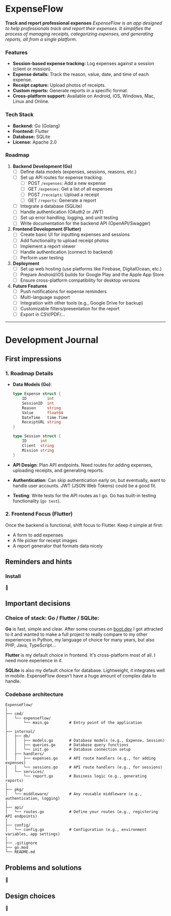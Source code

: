 # ExpenseFlow
**Track and report professional expenses**
*ExpenseFlow is an app designed to help professionals track and report their expenses. It simplifies the process of managing receipts, categorizing expenses, and generating reports, all from a single platform.*

### Features
- **Session-based expense tracking:** Log expenses against a session (client or mission).
- **Expense details:** Track the reason, value, date, and time of each expense.
- **Receipt capture:** Upload photos of receipts.
- **Custom reports:** Generate reports in a specific format.
- **Cross-platform support:** Available on Android, iOS, Windows, Mac, Linux and Online.

### Tech Stack
- **Backend:** Go (Golang)
- **Frontend:** Flutter
- **Database:** SQLite
- **License:** Apache 2.0

### Roadmap

1. **Backend Development (Go)**
   - [ ] Define data models (expenses, sessions, reasons, etc.)
   - [ ] Set up API routes for expense tracking:
     - [ ] POST `/expenses`: Add a new expense
     - [ ] GET `/expenses`: Get a list of all expenses
     - [ ] POST `/receipts`: Upload a receipt
     - [ ] GET `/reports`: Generate a report
   - [ ] Integrate a database (SQLite)
   - [ ] Handle authentication (OAuth2 or JWT)
   - [ ] Set up error handling, logging, and unit testing
   - [ ] Write documentation for the backend API (OpenAPI/Swagger)

2. **Frontend Development (Flutter)**
   - [ ] Create basic UI for inputting expenses and sessions
   - [ ] Add functionality to upload receipt photos
   - [ ] Implement a report viewer
   - [ ] Handle authentication (connect to backend)
   - [ ] Perform user testing

3. **Deployment**
   - [ ] Set up web hosting (use platforms like Firebase, DigitalOcean, etc.)
   - [ ] Prepare Android/iOS builds for Google Play and the Apple App Store
   - [ ] Ensure cross-platform compatibility for desktop versions

4. **Future Features**
   - [ ] Push notifications for expense reminders
   - [ ] Multi-language support
   - [ ] Integration with other tools (e.g., Google Drive for backup)
   - [ ] Customizable filters/presentation for the report
   - [ ] Export in CSV/PDF/...

---

# Development Journal
## First impressions
### 1. **Roadmap Details**

- **Data Models (Go)**:
  ```go
  type Expense struct {
      ID         int
      SessionID  int
      Reason     string
      Value      float64
      DateTime   time.Time
      ReceiptURL string
  }

  type Session struct {
      ID      int
      Client  string
      Mission string
  }
  ```

- **API Design**: Plan API endpoints. Need routes for adding expenses, uploading receipts, and generating reports.

- **Authentication**: Can skip authentication early on, but eventually, want to handle user accounts. JWT (JSON Web Tokens) could be a good fit.

- **Testing**: Write tests for the API routes as I go. Go has built-in testing functionality (`go test`).

### 2. **Frontend Focus (Flutter)**

Once the backend is functional, shift focus to Flutter. Keep it simple at first:
- A form to add expenses
- A file picker for receipt images
- A report generator that formats data nicely

## Reminders and hints
### Install
🚧
## Important decisions
### Choice of stack: Go / Flutter / SQLite:
**Go** is fast, simple and clear. After some courses on [boot.dev](https://boot.dev) I got attracted to it and wanted to make a full project to really compare to my other experiences in Python, my language of choice for many years, but also PHP, Java, TypeScript...

**Flutter** is my default choice in frontend. It's cross-platform most of all. I need more experience in it.

**SQLite** is also my default choice for database. Lightweight, it integrates well in mobile. ExpenseFlow doesn't have a huge amount of complex data to handle.

### Codebase architecture
```tree
ExpenseFlow/
│
├── cmd/
│   └── expenseflow/
│       └── main.go         # Entry point of the application
│
├── internal/
│   ├── db/
│   │   ├── models.go       # Database models (e.g., Expense, Session)
│   │   ├── queries.go      # Database query functions
│   │   └── init.go         # Database connection setup
│   ├── handlers/
│   │   ├── expenses.go     # API route handlers (e.g., for adding expenses)
│   │   └── sessions.go     # API route handlers (e.g., for sessions)
│   └── services/
│       └── report.go       # Business logic (e.g., generating reports)
│
├── pkg/
│   └── middleware/         # Any reusable middleware (e.g., authentication, logging)
│
├── api/
│   └── routes.go           # Define your routes (e.g., registering API endpoints)
│
├── config/
│   └── config.go           # Configuration (e.g., environment variables, app settings)
│
├── .gitignore
├── go.mod
└── README.md
```
## Problems and solutions
🚧
## Design choices
🚧
